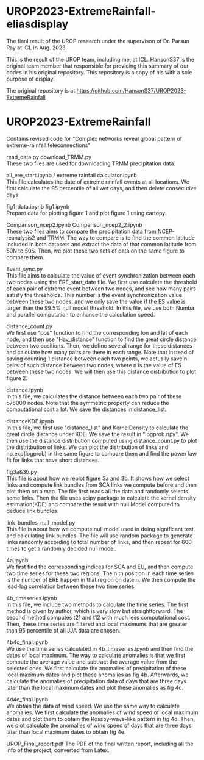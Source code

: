 # UROP2023-ExtremeRainfall-eliasdisplay
The fianl result of the UROP research under the supervison of Dr. Parsun Ray at ICL in Aug. 2023.

This is the result of the UROP team, including me, at ICL. HansonS37 is the original team member that responsible for providing this summary of our codes in his original repository. This repository is a copy of his with a sole purpose of display. 

The original repository is at https://github.com/HansonS37/UROP2023-ExtremeRainfall

# UROP2023-ExtremeRainfall
Contains revised code for "Complex networks reveal global pattern of  extreme-rainfall teleconnections"  


read_data.py  download_TRMM.py   
These two files are used for downloading TRMM precipitation data. 


all_ere_start.ipynb / extreme rainfall calculator.ipynb  
This file calculates the date of extreme rainfall events at all locations. We first calculate the 95 percentile of all wet days, and then delete consecutive days. 


fig1_data.ipynb  fig1.ipynb  
Prepare data for plotting figure 1 and plot figure 1 using cartopy. 

Comparison_ncep2.ipynb  Comparison_ncep2_2.ipynb   
These two files aims to compare the precipitation data from NCEP-reanalysis2 and TRMM. The way to compare is to find the common latitude included in both datasets and extract the data of that common latitude from 50N to 50S. Then, we plot these two sets of data on the same figure to compare them.


Event_sync.py  
This file aims to calculate the value of event synchronization between each two nodes using the ERE_start_date file. We first use calculate the threshold of each pair of extreme event between two nodes, and see how many pairs satisfy the thresholds. This number is the event synchronization value between these two nodes, and we only save the value if the ES value is larger than the 99.5% null model threshold. In this file, we use both Numba and parallel computation to enhance the calculation speed. 


distance_count.py  
We first use "pos" function to find the corresponding lon and lat of each node, and then use "Hav_distance" function to find the great circle distance between two positions. Then, we define several range for these distances and calculate how many pairs are there in each range. Note that instead of saving counting 1 distance between each two points, we actually save n pairs of such distance between two nodes, where n is the value of ES between these two nodes. We will then use this distance distribution to plot figure 2. 


distance.ipynb  
In this file, we calculates the distance between each two pair of these 576000 nodes. Note that the symmetric property can reduce the computational cost a lot. We save the distances in distance_list. 


distanceKDE.ipynb  
In this file, we first use "distance_list" and KernelDensity to calculate the great circle distance under KDE. We save the result in "logprob.npy". We then use the distance distribution computed using distance_count.py to plot the distritbution of links. We can plot the distribution of links and np.exp(logprob) in the same figure to compare them and find the power law fit for links that have short distances. 


fig3a&3b.py  
This file is about how we replot figure 3a and 3b. It shows how we select links and compute link bundles from SCA links we compute before and then plot them on a map. The file first reads all the data and randomly selects some links. Then the file uses scipy package to calculate the kernel density estimation(KDE) and compare the result with null Model computed to deduce link bundles.


link_bundles_null_model.py   
This file is about how we compute null model used in doing significant test and calculating link bundles. The file will use random package to generate links randomly according to total number of links, and then repeat for 600 times to get a randomly decided null model.


4a.ipynb  
We first find the corresponding indices for SCA and EU, and then compute two time series for these two regions. The n th position in each time series is the number of ERE happen in that region on date n. We then compute the lead-lag correlation between these two time series. 


4b_timeseries.ipynb  
In this file, we include two methods to calculate the time series. The first method is given by author, which is very slow but straightforward. The second method computes t21 and t12 with much less computational cost. Then, these time series are filtered and local maximums that are greater than 95 percentile of all JJA data are chosen. 


4b4c_final.ipynb  
We use the time series calculated in 4b_timeseries.ipynb and then find the dates of local maximum. The way to calculate anomalies is that we first compute the average value and subtract the average value from the selected ones. We first calculate the anomalies of precipitation of these local maximum dates and plot these anomalies as fig 4b. Afterwards, we calculate the anomalies of precipitation data of days that are three days later than the local maximum dates and plot these anomalies as fig 4c. 


4d4e_final.ipynb  
We obtain the data of wind speed. We use the same way to calculate anomalies. We first calculate the anomalies of wind speed of local maximum dates and plot them to obtain the Rossby-wave-like pattern in fig 4d. Then, we plot calculate the anomalies of wind speed of days that are three days later than local maximum dates to obtain fig 4e. 

UROP_Final_report.pdf
The PDF of the final written report, including all the info of the project, converted from Latex.
